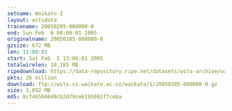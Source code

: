 ```yaml
---
setname: Waikato I
layout: witsdata
tracename: 20050205-000000-0
end: Sun Feb  6 00:00:01 2005
originalname: 20050205-000000-0
gzsize: 672 MB
len: 11:00:01
start: Sat Feb  5 13:00:01 2005
totalwirelen: 10,185 MB
ripedownload: https://data-repository.ripe.net/datasets/wits-archive/waikato/1/20050205-000000-0.gz
pkts: 26 million
download: ftp://wits.cs.waikato.ac.nz/waikato/1/20050205-000000-0.gz
size: 1,892 MB
md5: 8cf465b6648cb2d79ce6195092f7ceba
---
```

